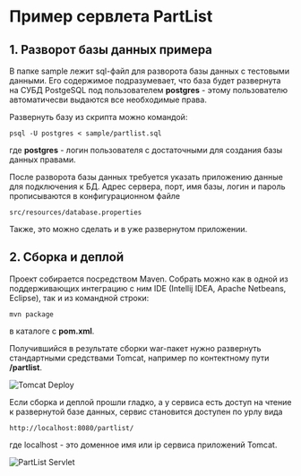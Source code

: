 # Пример сервлета PartList

## 1. Разворот базы данных примера

В папке sample лежит sql-файл для разворота базы данных с тестовыми данными. Его содержимое подразумевает, что база будет развернута на СУБД PostgeSQL под пользователем **postgres** - этому пользователю автоматичесви выдаются все необходимые права.

Развернуть базу из скрипта можно командой:

`psql -U postgres < sample/partlist.sql` 

где 
**postgres** - логин пользователя с достаточными для создания базы данных правами.

После разворота базы данных требуется указать приложению данные для подключения к БД.
Адрес сервера, порт, имя базы, логин и пароль прописываются в конфигурационном файле 

`src/resources/database.properties`

Также, это можно сделать и в уже развернутом приложении.

## 2. Сборка и деплой

Проект собирается посредством Maven. 
Собрать можно как в одной из поддерживающих интеграцию c ним IDE (Intellij IDEA, Apache Netbeans, Eclipse), так и из командной строки:

`mvn package`

в каталоге с **pom.xml**.

Получившийся в результате сборки war-пакет нужно развернуть стандартными средствами Tomcat, например по контектному пути **/partlist**.

![Tomcat Deploy](../assets/deploy.png?raw=true)

Если сборка и деплой прошли гладко, а у сервиса есть доступ на чтение к развернутой базе данных, сервис становится доступен по урлу вида

`http://localhost:8080/partlist/`

где localhost - это доменное имя или ip сервиса приложений Tomcat.

![PartList Servlet](../assets/screenshot.png?raw=true)